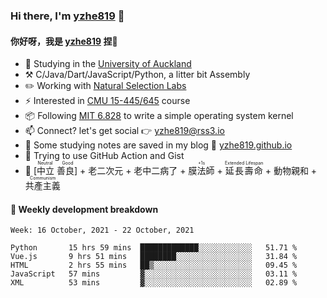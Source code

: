 ### Hi there, I'm [yzhe819](https://github.com/yzhe819) 👋

#### 你好呀，我是 [yzhe819](https://github.com/yzhe819) 捏👋

- 📖 Studying in the [University of Auckland](https://www.auckland.ac.nz/en.html)
- :hammer_and_pick: C/Java/Dart/JavaScript/Python, a litter bit Assembly
- :pencil2: Working with [Natural Selection Labs](https://github.com/NaturalSelectionLabs)
- ⚡ Interested in [CMU 15-445/645](https://15445.courses.cs.cmu.edu/fall2020/) course
- 📦 Following [MIT 6.828](https://pdos.csail.mit.edu/6.828/2018/overview.html) to write a simple operating system kernel
- 📫 Connect? let's get social 👉 yzhe819@rss3.io
- :scroll: Some studying notes are saved in my blog :space_invader: [yzhe819.github.io](https://yzhe819.github.io/)
- 🌟 Trying to use GitHub Action and Gist
- 🔑 <ruby>[中立 善良]<rp>（</rp><rt>Neutral Good</rt><rp>）</rp></ruby> + 老二次元 + 老中二病了 + <ruby>膜法師<rp>（</rp><rt>+1s</rt><rp>）</rp></ruby> + <ruby>延長壽命<rp>（</rp><rt>Extended Lifespan</rt><rp>）</rp></ruby> + 動物親和 + <ruby>共產主義<rp>（</rp><rt>Communism</rt><rp>）</rp></ruby>



#### 📝 Weekly development breakdown

<!--START_SECTION:waka-->
```text
Week: 16 October, 2021 - 22 October, 2021

Python       15 hrs 59 mins  █████████████░░░░░░░░░░░░   51.71 % 
Vue.js       9 hrs 51 mins   ████████░░░░░░░░░░░░░░░░░   31.84 % 
HTML         2 hrs 55 mins   ██▒░░░░░░░░░░░░░░░░░░░░░░   09.45 % 
JavaScript   57 mins         ▓░░░░░░░░░░░░░░░░░░░░░░░░   03.11 % 
XML          53 mins         ▓░░░░░░░░░░░░░░░░░░░░░░░░   02.89 % 
```
<!--END_SECTION:waka-->



